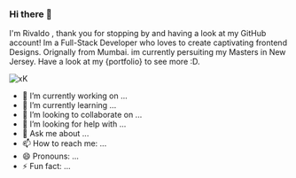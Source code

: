 ### Hi there 👋
I'm Rivaldo , thank you for stopping by and having a look at my GitHub account! Im a Full-Stack Developer who loves to create captivating frontend Designs. Orignally from Mumbai. im currently persuiting my Masters in New Jersey. Have a look at my {portfolio} to see more :D.

![xK](https://github.com/rivdsilva8/rivdsilva8/assets/125459807/d16f0166-ab05-4b62-883e-f7e8cb9f4e06)


- 🔭 I’m currently working on ...
- 🌱 I’m currently learning ...
- 👯 I’m looking to collaborate on ...
- 🤔 I’m looking for help with ...
- 💬 Ask me about ...
- 📫 How to reach me: ...
- 😄 Pronouns: ...
- ⚡ Fun fact: ...

